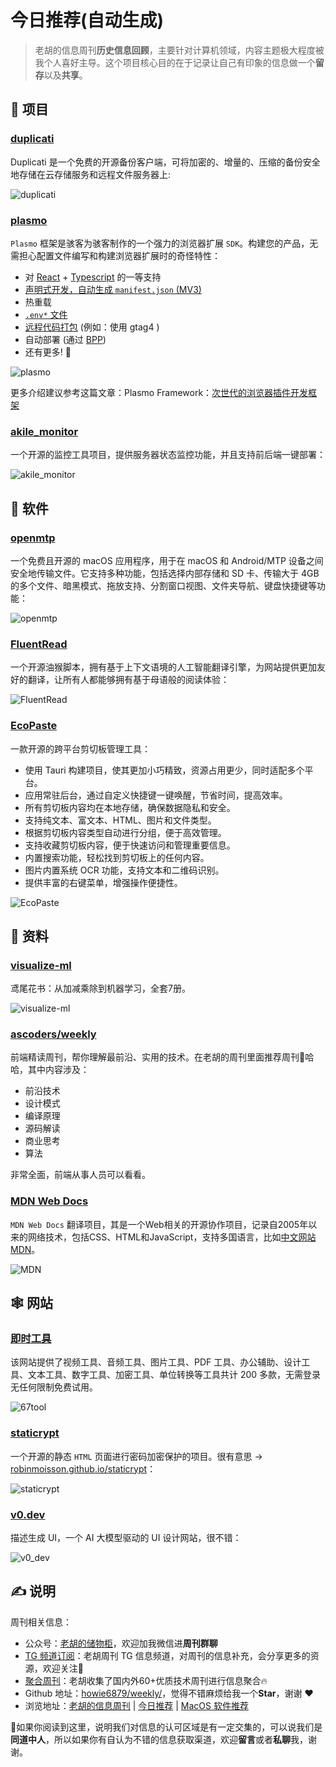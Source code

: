 # 今日推荐(自动生成)

> 老胡的信息周刊**历史信息回顾**，主要针对计算机领域，内容主题极大程度被我个人喜好主导。这个项目核心目的在于记录让自己有印象的信息做一个**留存**以及**共享**。


## 🎯 项目 

### [duplicati](https://github.com/duplicati/duplicati)

Duplicati 是一个免费的开源备份客户端，可将加密的、增量的、压缩的备份安全地存储在云存储服务和远程文件服务器上:

![duplicati](https://images-1252557999.file.myqcloud.com/uPic/duplicati.jpg) 

### [plasmo](https://github.com/PlasmoHQ/plasmo)

`Plasmo` 框架是骇客为骇客制作的一个强力的浏览器扩展 `SDK`。构建您的产品，无需担心配置文件编写和构建浏览器扩展时的奇怪特性：

- 对  [React](https://reactjs.org/)  +  [Typescript](https://www.typescriptlang.org/)  的一等支持
- [声明式开发，自动生成  `manifest.json`  (MV3)](https://docs.plasmo.com/framework#where-is-the-manifestjson-file)
- 热重载
- [`.env*`  文件](https://docs.plasmo.com/framework/env)
- [远程代码打包](https://docs.plasmo.com/framework/workflows/remote-code)  (例如：使用 gtag4 )
- 自动部署 (通过  [BPP](https://docs.plasmo.com/framework/workflows/submit))
- 还有更多!  🚀

![plasmo](https://images-1252557999.file.myqcloud.com/uPic/plasmo.jpg)

更多介绍建议参考这篇文章：Plasmo Framework：[次世代的浏览器插件开发框架](https://mp.weixin.qq.com/s?__biz=MzkxNTIwMzU5OQ==&mid=2247495694&idx=1&sn=3b2a4682265ccc150a3e72d37d30ddae&chksm=c160036ef6178a7889b26cb561a53b15b2aad75ca7b2f3dfc4293ca686d1dad378c4e65476b4&token=1395032296&lang=zh_CN#rd) 

### [akile_monitor](https://github.com/akile-network/akile_monitor)

一个开源的监控工具项目，提供服务器状态监控功能，并且支持前后端一键部署：

![akile_monitor](https://images-1252557999.file.myqcloud.com/uPic/0D0D4c.png) 

## 🤖 软件 

### [openmtp](https://github.com/ganeshrvel/openmtp)

一个免费且开源的 macOS 应用程序，用于在 macOS 和 Android/MTP 设备之间安全地传输文件。它支持多种功能，包括选择内部存储和 SD 卡、传输大于 4GB 的多个文件、暗黑模式、拖放支持、分割窗口视图、文件夹导航、键盘快捷键等功能：

![openmtp](https://images-1252557999.file.myqcloud.com/uPic/wMiAPe.png) 

### [FluentRead](https://github.com/Bistutu/FluentRead)

一个开源油猴脚本，拥有基于上下文语境的人工智能翻译引擎，为网站提供更加友好的翻译，让所有人都能够拥有基于母语般的阅读体验：

![FluentRead](https://images-1252557999.file.myqcloud.com/uPic/FluentRead.gif) 

### [EcoPaste](https://github.com/ayangweb/EcoPaste)

一款开源的跨平台剪切板管理工具：

- 使用 Tauri 构建项目，使其更加小巧精致，资源占用更少，同时适配多个平台。
- 应用常驻后台，通过自定义快捷键一键唤醒，节省时间，提高效率。
- 所有剪切板内容均在本地存储，确保数据隐私和安全。
- 支持纯文本、富文本、HTML、图片和文件类型。
- 根据剪切板内容类型自动进行分组，便于高效管理。
- 支持收藏剪切板内容，便于快速访问和管理重要信息。
- 内置搜索功能，轻松找到剪切板上的任何内容。
- 图片内置系统 OCR 功能，支持文本和二维码识别。
- 提供丰富的右键菜单，增强操作便捷性。

![EcoPaste](https://images-1252557999.file.myqcloud.com/uPic/EcoPaste.jpg) 

## 👀 资料 

### [visualize-ml](https://github.com/visualize-ml)

鸢尾花书：从加减乘除到机器学习，全套7册。

![visualize-ml](https://images-1252557999.file.myqcloud.com/uPic/visualize-ml.jpg) 

### [ascoders/weekly](https://github.com/ascoders/weekly)

前端精读周刊，帮你理解最前沿、实用的技术。在老胡的周刊里面推荐周刊👏哈哈，其中内容涉及：

- 前沿技术
- 设计模式
- 编译原理
- 源码解读
- 商业思考
- 算法

非常全面，前端从事人员可以看看。 

### [MDN Web Docs](https://github.com/mdn/translated-content)

`MDN Web Docs` 翻译项目，其是一个Web相关的开源协作项目，记录自2005年以来的网络技术，包括CSS、HTML和JavaScript，支持多国语言，比如[中文网站MDN](https://developer.mozilla.org/zh-CN/)。

![MDN](https://images-1252557999.file.myqcloud.com/uPic/MDN.jpg) 

## 🕸 网站 

### [即时工具](https://www.67tool.com/)

该网站提供了视频工具、音频工具、图片工具、PDF 工具、办公辅助、设计工具、文本工具、数字工具、加密工具、单位转换等工具共计 200 多款，无需登录无任何限制免费试用。

![67tool](https://images-1252557999.file.myqcloud.com/uPic/mhrsW0.jpg) 

### [staticrypt](https://github.com/robinmoisson/staticrypt)

一个开源的静态 `HTML` 页面进行密码加密保护的项目。很有意思 -> [robinmoisson.github.io/staticrypt](https://robinmoisson.github.io/staticrypt/)：

![staticrypt](https://images-1252557999.file.myqcloud.com/uPic/staticrypt.jpg) 

### [v0.dev](https://v0.dev/)

描述生成 UI，一个 AI 大模型驱动的 UI 设计网站，很不错：

![v0_dev](https://images-1252557999.file.myqcloud.com/uPic/v0_dev.jpg) 

## ✍️ 说明

周刊相关信息：

- 公众号：[老胡的储物柜](https://images-1252557999.file.myqcloud.com/uPic/ETIbMe.jpg)，欢迎加我微信进**周刊群聊**
- [TG 频道订阅](https://t.me/howie_weekly)：老胡周刊 TG 信息频道，对周刊的信息补充，会分享更多的资源，欢迎关注👏
- [聚合周刊](https://www.fre321.com/weekly)：老胡收集了国内外60+优质技术周刊进行信息聚合🔥
- Github 地址：[howie6879/weekly/](https://github.com/howie6879/weekly/)，觉得不错麻烦给我一个**Star**，谢谢 ❤️
- 浏览地址：[老胡的信息周刊](https://weekly.howie6879.com) | [今日推荐](https://weekly.howie6879.com/recommend/index.html) | [MacOS 软件推荐](https://weekly.howie6879.com/soft/mac.html)

🙌如果你阅读到这里，说明我们对信息的认可区域是有一定交集的，可以说我们是**同道中人**，所以如果你有自认为不错的信息获取渠道，欢迎**留言**或者**私聊**我，谢谢。